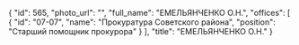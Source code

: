 {
    "id": 565,
    "photo_url": "",
    "full_name": "ЕМЕЛЬЯНЧЕНКО О.Н.",
    "offices": [
        {
            "id": "07-07",
            "name": "Прокуратура Советского района",
            "position": "Старший помощник прокурора"
        }
    ],
    "title": "ЕМЕЛЬЯНЧЕНКО О.Н."
}